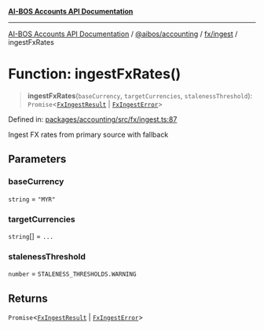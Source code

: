 [**AI-BOS Accounts API Documentation**](../../../../../README.md)

***

[AI-BOS Accounts API Documentation](../../../../../README.md) / [@aibos/accounting](../../../README.md) / [fx/ingest](../README.md) / ingestFxRates

# Function: ingestFxRates()

> **ingestFxRates**(`baseCurrency`, `targetCurrencies`, `stalenessThreshold`): `Promise`\<[`FxIngestResult`](../interfaces/FxIngestResult.md) \| [`FxIngestError`](../interfaces/FxIngestError.md)\>

Defined in: [packages/accounting/src/fx/ingest.ts:87](https://github.com/pohlai88/accounts/blob/48103fb36d28b2b9bfb33472b6de2f719773cde9/packages/accounting/src/fx/ingest.ts#L87)

Ingest FX rates from primary source with fallback

## Parameters

### baseCurrency

`string` = `"MYR"`

### targetCurrencies

`string`[] = `...`

### stalenessThreshold

`number` = `STALENESS_THRESHOLDS.WARNING`

## Returns

`Promise`\<[`FxIngestResult`](../interfaces/FxIngestResult.md) \| [`FxIngestError`](../interfaces/FxIngestError.md)\>
